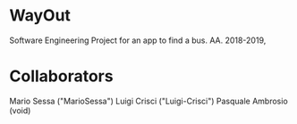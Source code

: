 # WayOut
Software Engineering Project for an app to find a bus. AA. 2018-2019, 
# Collaborators
Mario Sessa ("MarioSessa")
Luigi Crisci ("Luigi-Crisci")
Pasquale Ambrosio (void)

